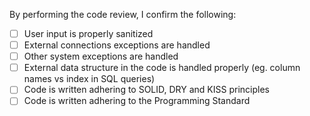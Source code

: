 By performing the code review, I confirm the following:

 - [ ] User input is properly sanitized
 - [ ] External connections exceptions are handled
 - [ ] Other system exceptions are handled
 - [ ] External data structure in the code is handled properly (eg. column names vs index in SQL queries)
 - [ ] Code is written adhering to SOLID, DRY and KISS principles
 - [ ] Code is written adhering to the Programming Standard

